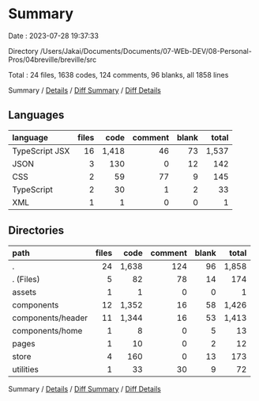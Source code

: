 # Summary

Date : 2023-07-28 19:37:33

Directory /Users/Jakai/Documents/Documents/07-WEb-DEV/08-Personal-Pros/04breville/breville/src

Total : 24 files,  1638 codes, 124 comments, 96 blanks, all 1858 lines

Summary / [Details](details.md) / [Diff Summary](diff.md) / [Diff Details](diff-details.md)

## Languages
| language | files | code | comment | blank | total |
| :--- | ---: | ---: | ---: | ---: | ---: |
| TypeScript JSX | 16 | 1,418 | 46 | 73 | 1,537 |
| JSON | 3 | 130 | 0 | 12 | 142 |
| CSS | 2 | 59 | 77 | 9 | 145 |
| TypeScript | 2 | 30 | 1 | 2 | 33 |
| XML | 1 | 1 | 0 | 0 | 1 |

## Directories
| path | files | code | comment | blank | total |
| :--- | ---: | ---: | ---: | ---: | ---: |
| . | 24 | 1,638 | 124 | 96 | 1,858 |
| . (Files) | 5 | 82 | 78 | 14 | 174 |
| assets | 1 | 1 | 0 | 0 | 1 |
| components | 12 | 1,352 | 16 | 58 | 1,426 |
| components/header | 11 | 1,344 | 16 | 53 | 1,413 |
| components/home | 1 | 8 | 0 | 5 | 13 |
| pages | 1 | 10 | 0 | 2 | 12 |
| store | 4 | 160 | 0 | 13 | 173 |
| utilities | 1 | 33 | 30 | 9 | 72 |

Summary / [Details](details.md) / [Diff Summary](diff.md) / [Diff Details](diff-details.md)